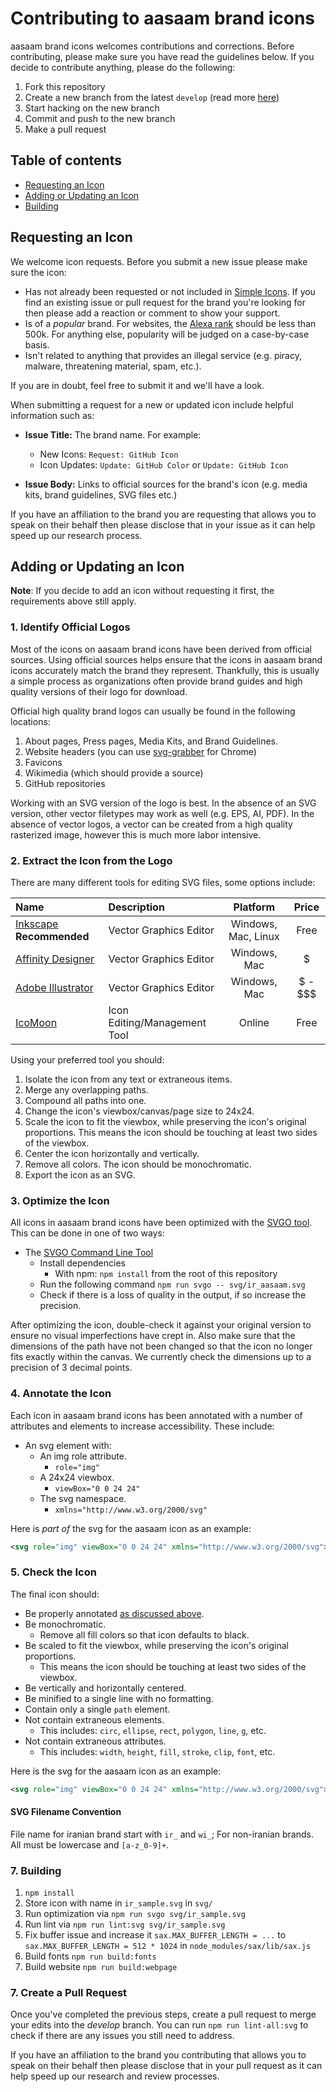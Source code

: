 
# Contributing to aasaam brand icons

aasaam brand icons welcomes contributions and corrections. Before contributing, please make sure you have read the guidelines below. If you decide to contribute anything, please do the following:

1. Fork this repository
1. Create a new branch from the latest `develop` (read more [here](https://guides.github.com/introduction/flow/))
1. Start hacking on the new branch
1. Commit and push to the new branch
1. Make a pull request

## Table of contents

* [Requesting an Icon](#requesting-an-icon)
* [Adding or Updating an Icon](#adding-or-updating-an-icon)
* [Building](#building)

## Requesting an Icon

We welcome icon requests. Before you submit a new issue please make sure the icon:

* Has not already been requested or not included in [Simple Icons](https://github.com/simple-icons/simple-icons). If you find an existing issue or pull request for the brand you're looking for then please add a reaction or comment to show your support.
* Is of a _popular_ brand. For websites, the [Alexa rank](https://www.alexa.com/siteinfo) should be less than 500k. For anything else, popularity will be judged on a case-by-case basis.
* Isn't related to anything that provides an illegal service (e.g. piracy, malware, threatening material, spam, etc.).

If you are in doubt, feel free to submit it and we'll have a look.

When submitting a request for a new or updated icon include helpful information such as:

* **Issue Title:** The brand name. For example:
  * New Icons: `Request: GitHub Icon`
  * Icon Updates: `Update: GitHub Color` or `Update: GitHub Icon`

* **Issue Body:** Links to official sources for the brand's icon (e.g. media kits, brand guidelines, SVG files etc.)

If you have an affiliation to the brand you are requesting that allows you to speak on their behalf then please disclose that in your issue as it can help speed up our research process.

## Adding or Updating an Icon

**Note**: If you decide to add an icon without requesting it first, the requirements above still apply.

### 1. Identify Official Logos

Most of the icons on aasaam brand icons have been derived from official sources. Using official sources helps ensure that the icons in aasaam brand icons accurately match the brand they represent. Thankfully, this is usually a simple process as organizations often provide brand guides and high quality versions of their logo for download.

Official high quality brand logos can usually be found in the following locations:

1. About pages, Press pages, Media Kits, and Brand Guidelines.
1. Website headers (you can use [svg-grabber](https://chrome.google.com/webstore/detail/svg-grabber-get-all-the-s/ndakggdliegnegeclmfgodmgemdokdmg) for Chrome)
1. Favicons
1. Wikimedia (which should provide a source)
1. GitHub repositories

Working with an SVG version of the logo is best. In the absence of an SVG version, other vector filetypes may work as well (e.g. EPS, AI, PDF). In the absence of vector logos, a vector can be created from a high quality rasterized image, however this is much more labor intensive.

### 2. Extract the Icon from the Logo

There are many different tools for editing SVG files, some options include:

| Name | Description | Platform | Price |
| :---- | :---- | :----: | :----: |
| [Inkscape](https://inkscape.org/en/) **Recommended** | Vector Graphics Editor | Windows, Mac, Linux | Free |
| [Affinity Designer](https://affinity.serif.com/de/designer/) | Vector Graphics Editor | Windows, Mac | $ |
| [Adobe Illustrator](https://www.adobe.com/products/illustrator.html) | Vector Graphics Editor | Windows, Mac | $ - $$$ |
| [IcoMoon](https://icomoon.io/) | Icon Editing/Management Tool | Online | Free |

Using your preferred tool you should:

1. Isolate the icon from any text or extraneous items.
1. Merge any overlapping paths.
1. Compound all paths into one.
1. Change the icon's viewbox/canvas/page size to 24x24.
1. Scale the icon to fit the viewbox, while preserving the icon's original proportions. This means the icon should be touching at least two sides of the viewbox.
1. Center the icon horizontally and vertically.
1. Remove all colors. The icon should be monochromatic.
1. Export the icon as an SVG.

### 3. Optimize the Icon

All icons in aasaam brand icons have been optimized with the [SVGO tool](https://github.com/svg/svgo). This can be done in one of two ways:

* The [SVGO Command Line Tool](https://github.com/svg/svgo)
  * Install dependencies
    * With npm: `npm install` from the root of this repository
  * Run the following command `npm run svgo -- svg/ir_aasaam.svg`
  * Check if there is a loss of quality in the output, if so increase the precision.

After optimizing the icon, double-check it against your original version to ensure no visual imperfections have crept in. Also make sure that the dimensions of the path have not been changed so that the icon no longer fits exactly within the canvas. We currently check the dimensions up to a precision of 3 decimal points.

### 4. Annotate the Icon

Each icon in aasaam brand icons has been annotated with a number of attributes and elements to increase accessibility. These include:

* An svg element with:
  * An img role attribute.
    * `role="img"`
  * A 24x24 viewbox.
    * `viewBox="0 0 24 24"`
  * The svg namespace.
    * `xmlns="http://www.w3.org/2000/svg"`

Here is _part of_ the svg for the aasaam icon as an example:

```svg
<svg role="img" viewBox="0 0 24 24" xmlns="http://www.w3.org/2000/svg">...</svg>
```

### 5. Check the Icon

The final icon should:

* Be properly annotated [as discussed above](#4-annotate-the-icon).
* Be monochromatic.
  * Remove all fill colors so that icon defaults to black.
* Be scaled to fit the viewbox, while preserving the icon's original proportions.
  * This means the icon should be touching at least two sides of the viewbox.
* Be vertically and horizontally centered.
* Be minified to a single line with no formatting.
* Contain only a single `path` element.
* Not contain extraneous elements.
  * This includes: `circ`, `ellipse`, `rect`, `polygon`, `line`, `g`, etc.
* Not contain extraneous attributes.
  * This includes: `width`, `height`, `fill`, `stroke`, `clip`, `font`, etc.

Here is the svg for the aasaam icon as an example:

```svg
<svg role="img" viewBox="0 0 24 24" xmlns="http://www.w3.org/2000/svg"><path d="M12 0C5.373 0 0 5.373 0 12s5.373 12 12 12 12-5.373 12-12S18.627 0 12 0zm0 2c5.523 0 10 4.477 10 10a10 10 0 0 1-4 7.988V12a6 6 0 0 0-1.76-4.24L18 6h-6a6 6 0 0 0-4.24 1.76l-.002-.002-2.828 2.828L3.516 12l1.414 1.414 2.12 2.121-2.788 2.79A10 10 0 0 1 2 12C2 6.477 6.477 2 12 2zm0 6a4 4 0 0 1 4 4v9.152A10 10 0 0 1 12 22a10 10 0 0 1-6.324-2.262l1.02-1.02 1.835-1.835 1.348-1.348A7998.88 7998.88 0 0 0 6.344 12L9.17 9.172l.002.002A4 4 0 0 1 12 8zm-1 1.75a1.25 1.25 0 0 0-.541 2.377h.002v-.002A1.25 1.25 0 1 0 11 9.75z"/></svg>
```

#### SVG Filename Convention

File name for iranian brand start with `ir_` and `wi_`; For non-iranian brands. All must be lowercase and `[a-z_0-9]+`.

### 7. Building

1. `npm install`
1. Store icon with name in `ir_sample.svg` in `svg/`
1. Run optimization via `npm run svgo svg/ir_sample.svg`
1. Run lint via `npm run lint:svg svg/ir_sample.svg`
1. Fix buffer issue and increase it `sax.MAX_BUFFER_LENGTH = ...` to `sax.MAX_BUFFER_LENGTH = 512 * 1024` in `node_modules/sax/lib/sax.js`
1. Build fonts `npm run build:fonts`
1. Build website `npm run build:webpage`

### 7. Create a Pull Request

Once you've completed the previous steps, create a pull request to merge your edits into the *develop* branch. You can run `npm run lint-all:svg` to check if there are any issues you still need to address.

If you have an affiliation to the brand you contributing that allows you to speak on their behalf then please disclose that in your pull request as it can help speed up our research and review processes.
